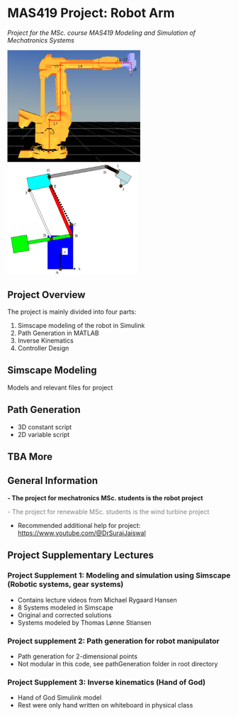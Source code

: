 # MAS419 Project: Robot Arm

*Project for the MSc. course MAS419 Modeling and Simulation of Mechatronics Systems*
<p float="left">
<img src="Figures/fig1.png" alt="drawing" width="300"/>
<img src="Figures/fig2.png" alt="drawing" width="295"/>
</p>

## Project Overview

The project is mainly divided into four parts:

1) Simscape modeling of the robot in Simulink
2) Path Generation in MATLAB
3) Inverse Kinematics
4) Controller Design

## Simscape Modeling
Models and relevant files for project

## Path Generation

- 3D constant script
- 2D variable script

## TBA More

## General Information

**- The project for mechatronics MSc. students is the robot project**

<span style="color:grey"> - The project for renewable MSc. students is the wind turbine project</span>

- Recommended additional help for project:
https://www.youtube.com/@DrSurajJaiswal

## Project Supplementary Lectures

### Project Supplement 1: Modeling and simulation using Simscape (Robotic systems, gear systems)

- Contains lecture videos from Michael Rygaard Hansen
- 8 Systems modeled in Simscape
- Original and corrected solutions
- Systems modeled by Thomas Lønne Stiansen

### Project supplement 2: Path generation for robot manipulator

- Path generation for 2-dimensional points
- Not modular in this code, see pathGeneration folder in root directory

### Project Supplement 3: Inverse kinematics (Hand of God)

- Hand of God Simulink model
- Rest were only hand written on whiteboard in physical class